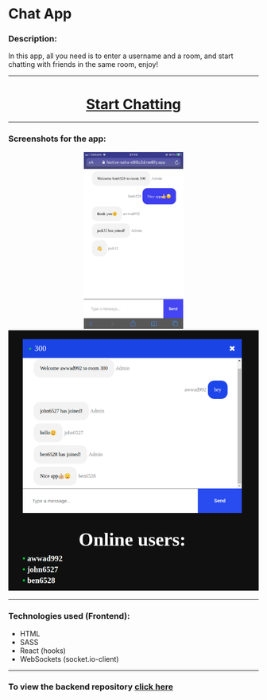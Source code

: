 <h1><b>Chat App</b></h1>
<h3><b>Description:</b></h3>
<p>
    In this app, all you need is to enter a username and a room, and start chatting with friends in the same room, enjoy!
  </p>
<hr/>
<h1 align="center"><a href="https://festive-saha-d99c2d.netlify.app/">Start Chatting</a></h1>
<hr/>

<h3><b>Screenshots for the app:</b></h3>
<p align="center">
        <img  width="200" src="https://github.com/muhammadawwad9/chat-app-frontend/blob/main/public/images/screenshot2.JPG"/>
        <img src="https://github.com/muhammadawwad9/chat-app-frontend/blob/main/public/images/screenshot1.png"/>
</p>

<hr/>
  
  <h3><b>Technologies used (Frontend):</b></h3>
  
  * HTML
  * SASS
  * React (hooks)
  * WebSockets (socket.io-client)

<hr/>

<h3><b>To view the backend repository </b><a href="https://github.com/muhammadawwad9/chat-app-backend">click here</a></h3>
